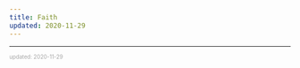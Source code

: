 ```yaml
---
title: Faith
updated: 2020-11-29
---
```


---

<sup><sub><font color="#a6a6a6">updated: 2020-11-29</font></sub></sup>
